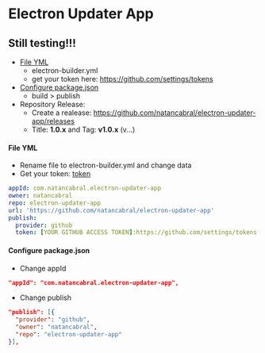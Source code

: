 # Electron Updater App

## Still testing!!! 

- [File YML](#file-yml)
  - electron-builder.yml
  - get your token here: https://github.com/settings/tokens
- [Configure package.json](#configure-package.json)
  - build > publish
- Repository Release:
  - Create a realease: https://github.com/natancabral/electron-updater-app/releases
  - Title: **1.0.x** and Tag: **v1.0.x** (v...)

#### File YML
- Rename file to electron-builder.yml and change data
- Get your token: [token](https://github.com/settings/tokens)
```yml
appId: com.natancabral.electron-updater-app
owner: natancabral
repo: electron-updater-app
url: 'https://github.com/natancabral/electron-updater-app'
publish:
  provider: github
  token: [YOUR GITHUB ACCESS TOKEN]:https://github.com/settings/tokens
```

#### Configure package.json
- Change appId
```json
"appId": "com.natancabral.electron-updater-app",
```
- Change publish
```json
"publish": [{
  "provider": "github",
  "owner": "natancabral",
  "repo": "electron-updater-app"
}],
```
